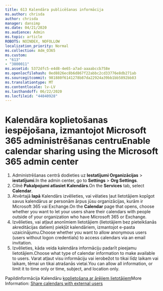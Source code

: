 ```yaml
---
title: 613 Kalendāra publicēšanas informācija
ms.author: chrisda
author: chrisda
manager: dansimp
ms.date: 04/21/2020
ms.audience: Admin
ms.topic: article
ROBOTS: NOINDEX, NOFOLLOW
localization_priority: Normal
ms.collection: Adm_O365
ms.custom:
- "613"
- "3800011"
ms.assetid: 5372dfc5-e4d8-4e65-a7ad-aaaabccb758e
ms.openlocfilehash: 0ed8826ec8b6d867f22abbc2cd33776e8db271ab
ms.sourcegitcommit: 981880f6141278b87da22924a39bb1bb5892bb83
ms.translationtype: MT
ms.contentlocale: lv-LV
ms.lasthandoff: 06/22/2020
ms.locfileid: "44840928"
---
```

# <a name="enable-calendar-sharing-using-the-microsoft-365-admin-center"></a><span data-ttu-id="ecc87-102">Kalendāra koplietošanas iespējošana, izmantojot Microsoft 365 administrēšanas centru</span><span class="sxs-lookup"><span data-stu-id="ecc87-102">Enable calendar sharing using the Microsoft 365 admin center</span></span>

1. <span data-ttu-id="ecc87-103">Administrēšanas centrā dodieties uz **Iestatījumi Organizācijas**   >   **iestatījumi**.</span><span class="sxs-lookup"><span data-stu-id="ecc87-103">In the admin center, go to  **Settings**  >  **Org Settings**.</span></span>
2. <span data-ttu-id="ecc87-104">Cilnē **Pakalpojumi atlasiet** **Kalendārs**.</span><span class="sxs-lookup"><span data-stu-id="ecc87-104">On the  **Services**  tab, select  **Calendar**.</span></span>
3. <span data-ttu-id="ecc87-105">Atvērtajā **lapā** Kalendārs izvēlieties, vai vēlaties ļaut lietotājiem kopīgot savus kalendārus ar personām ārpus jūsu organizācijas, kurām ir Microsoft 365 vai Exchange.</span><span class="sxs-lookup"><span data-stu-id="ecc87-105">On the  **Calendar**  page that opens, choose whether you want to let your users share their calendars with people outside of your organization who have Microsoft 365 or Exchange.</span></span>
4. <span data-ttu-id="ecc87-106">Izvēlieties, vai atļaut anonīmiem lietotājiem (lietotājiem bez pieteikšanās akreditācijas datiem) piekļūt kalendāriem, izmantojot e-pasta uzaicinājumu.</span><span class="sxs-lookup"><span data-stu-id="ecc87-106">Choose whether you want to allow anonymous users (users without logon credentials) to access calendars via an email invitation.</span></span>
5. <span data-ttu-id="ecc87-107">Izvēlieties, kāda veida kalendāra informāciju padarīt pieejamu lietotājiem.</span><span class="sxs-lookup"><span data-stu-id="ecc87-107">Choose what type of calendar information to make available to users.</span></span> <span data-ttu-id="ecc87-108">Varat atļaut visu informāciju vai ierobežot to tikai līdz laikam vai laikam, tēmai un tikai atrašanās vietai.</span><span class="sxs-lookup"><span data-stu-id="ecc87-108">You can allow all information, or limit it to time only or time, subject, and location only.</span></span>

<span data-ttu-id="ecc87-109">Papildinformācija Kalendāru [koplietošana ar ārējiem lietotājiem](https://docs.microsoft.com/microsoft-365/admin/manage/share-calendars-with-external-users)</span><span class="sxs-lookup"><span data-stu-id="ecc87-109">More Information: [Share calendars with external users](https://docs.microsoft.com/microsoft-365/admin/manage/share-calendars-with-external-users)</span></span>
